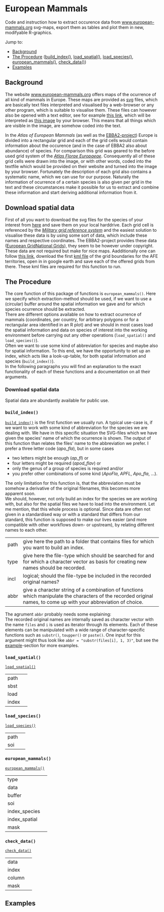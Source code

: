 # European Mammals
Code and instruction how to extract occurence data from www.european-mammals.org svg-maps, export them as tables and plot them in new, modifyable R-graphics.

Jump to:
* [Background](https://github.com/EhrmannS/european-mammals#motivation)
* [The Procedure](https://github.com/EhrmannS/european-mammals#the-procedure) ([build_index()](https://github.com/EhrmannS/european-mammals#build_index), [load_spatial()](https://github.com/EhrmannS/european-mammals#load_spatial), [load_species()](https://github.com/EhrmannS/european-mammals#load_species), [european_mammals()](https://github.com/EhrmannS/european-mammals#european_mammals), [check_data()](https://github.com/EhrmannS/european-mammals#check_data))
* [Examples](https://github.com/EhrmannS/european-mammals#examples)


## Background
The website www.european-mammals.org offers maps of the ocurrence of all kind of mammals in Europe. These maps are provided as [svg](https://en.wikipedia.org/wiki/Scalable_Vector_Graphics) files, which are basically text files interpreted and visualised by a web-browser or any other program, which is suitable to visualise them. These files can however also be opened with a text editor, see for example [this link](https://raw.githubusercontent.com/EhrmannS/european-mammals/master/apo_fla_est.svg), which will be interpreted as [this image](https://github.com/EhrmannS/european-mammals/blob/master/apo_fla_est.svg) by your browser. This means that all things which are visible in the image, are somehow coded into the text.

In the *Atlas of European Mammals* (as well as the [EBBA2-project](http://www.ebba2.info/)) Europe is divided into a rectangular grid and each of the grid cells would contain information about the occurence (and in the case of EBBA2 also about abundance) of species. For comparison this grid was geared to the before used grid system of the [*Atlas Florae Europaeae*](http://www.luomus.fi/en/new-grid-system-atlas-florae-europaeae).
Consequently all of these grid cells were drawn into the image, or with other words, coded into the textfile which would be provided on their website and turned into the image by your browser. Fortunately the description of each grid also contains a systematic name, which we can use for our purpose. Naturally the information of ocurrence of a certain species is also given per grid in the text and these circumstances make it possible for us to extract and combine these information and start deriving additional information from it.

## Download spatial data
First of all you want to download the svg files for the species of your interest from [here](http://www.european-mammals.org/php/mapmaker.php) and save them on your local harddrive. Each grid cell is referenced by the [*Military grid reference system*](https://en.wikipedia.org/wiki/Military_grid_reference_system) and the easiest solution to visualise these data is by using some sort of data, which include these names and respective coordinates. The EBBA2-project provides these data ([European Grid](http://bigfiles.birdlife.cz/ebcc/EBBA2/EuropeanGrid/)[National Grids](http://bigfiles.birdlife.cz/ebcc/EBBA2/NationalGrids/)), they seem to be however under copyright. These data are not required but make for nice maps.
Aadditionally one can follow [this link](http://www.helsinki.fi/~rlampine/gmap/afegrid_kml.html), download the  first [kml file](http://www.helsinki.fi/~rlampine/gmap/gridfilelinks.kml) of the grid boundaries for the AFE territories, open in in google earth and save each of the offered grids from there. These kml files are required for this function to run.

## The Procedure
The core function of this package of functions is `european_mammals()`. Here we specify which extraction-method should be used, if we want to use a (circular) buffer around the spatial information we gave and for which species ocurrence should be extracted.  
There are different options available on how to extract ocurrence of mammals (coordinates, per country, for arbitrary polygons or for a rectangular area identified in an R plot) and we should in most cases load the spatial information and data on species of interest into the working environment before carrying out any other operations (`load_spatial()` and `load_species()`).  
Often we want to use some kind of abbreviation for species and maybe also for spatial information. To this end, we have the opportunity to set up an index, which acts like a look-up-table, for both spatial information and species (`build_index()`).  
In the following paragraphs you will find an explanation to the exact functionality of each of these functions and a documentation on all their arguments.
### Download spatial data
Spatial data are abundantly available for public use. 

### `build_index()`
[`build_index()`](https://github.com/EhrmannS/european-mammals/blob/master/code/build_index.R) is the first function we usually run. A typical use-case is, if we want to work with some kind of abbreviation for the species we are dealing with. We have in this specific situation the SVG-files which we have given the species' name of which the ocurrence is shown. The output of this function than relates the files' name to the abbreviation we prefer. I prefer a three letter code (*apo_fla*), but in some cases 
* two letters might be enough (*ap_fl*) or 
* four letters might be required (*apod_flav*) or 
* only the genus of a group of species is required and/or 
* you prefer other combinations of some kind (*ApoFla*, *APFL*, *Apo_fla*, ...).  

The only limitation for this function is, that the abbreviation must be somehow a derivative of the original filenames, this becomes more apparent soon.  
We should, however, not only build an index for the species we are working with, but also for the spatial files we have to load into the environment. Let me mention, that this whole process is optional. Since data are often not given in a standardised way or with a standard that differs from our standard, this function is supposed to make our lives easier (and more compatible with other workflows down- or upstream), by relating different names to each other.

| | |
|---|----|
| path | give here the path to a folder that contains files for which you want to build an index.|
| type | give here the file-type which should be searched for and for which a character vector as basis for creating new names should be recorded. |
| incl | logical; should the file-type be included in the recorded original names? |
| abbr | give a character string of a combination of functions which manipulate the characters of the recorded original names, to come up with your abbreviation of choice.|

The agrument `abbr` probably needs some explaining:  
The recorded original names are internally saved as character vector with the name `files` and `i` is used as iterator through its elements. Each of these elements can be manipulated with a wide range of character-specific functions such as `substr()`, `toupper()` or `paste()`. One input for this argument might thus look like `abbr = "substr(files[i], 1, 3)"`, but see the [example](https://github.com/EhrmannS/european-mammals#examples)-section for more examples.

### `load_spatial()`
[`load_spatial()`](https://github.com/EhrmannS/european-mammals/blob/master/code/load_spatial.R)

| | |
|---|----|
| path |  |
| sbst |  |
| load |  |
| index |  |

### `load_species()`
[`load_species()`](https://github.com/EhrmannS/european-mammals/blob/master/code/load_species.R)

| | |
|---|----|
| path |  |
| soi |  |

### `european_mammals()`
[`european_mammals()`](https://github.com/EhrmannS/european-mammals/blob/master/code/european_mammals.R)

| | |
|---|----|
| type |  |
| data |  |
| buffer |  |
| soi |  |
| index_species |  |
| index_spatial |  |
| mask |  |

### `check_data()`
[`check_data()`](https://github.com/EhrmannS/european-mammals/blob/master/code/check_data.R)

| | |
|---|----|
| data |  |
| index |  |
| column |  |
| mask |  |

## Examples

